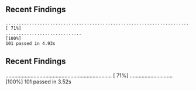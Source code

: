 
## Recent Findings

```
........................................................................ [ 71%]
.............................                                            [100%]
101 passed in 4.93s
```

## Recent Findings

........................................................................ [ 71%]
.............................                                            [100%]
101 passed in 3.52s
